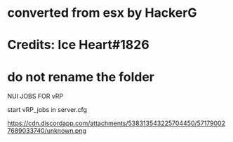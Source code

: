 # converted from esx by HackerG
# Credits: Ice Heart#1826

# do not rename the folder

NUI JOBS FOR vRP

start vRP_jobs in server.cfg

https://cdn.discordapp.com/attachments/538313543225704450/571790027689033740/unknown.png
